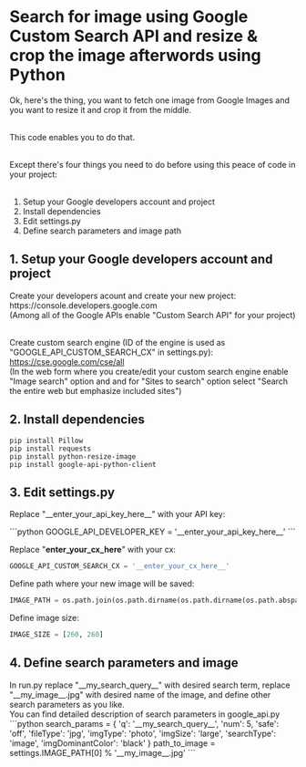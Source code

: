 <h1>Search for image using Google Custom Search API and resize & crop the image afterwords using Python</h1>

Ok, here's the thing, you want to fetch one image from Google Images and you want to resize it and crop it from the middle.<br /><br />

This code enables you to do that.<br /><br />

Except there's four things you need to do before using this peace of code in your project:<br /><br />

1. Setup your Google developers account and project<br />
2. Install dependencies<br />
3. Edit settings.py<br />
4. Define search parameters and image path

<h2>1. Setup your Google developers account and project</h2>
Create your developers acount and create your new project:<br />
https://console.developers.google.com<br />
(Among all of the Google APIs enable "Custom Search API" for your project)<br /><br />

Create custom search engine (ID of the engine is used as "GOOGLE_API_CUSTOM_SEARCH_CX" in settings.py):<br />
https://cse.google.com/cse/all<br />
(In the web form where you create/edit your custom search engine enable "Image search" option and and for "Sites to search" option select "Search the entire web but emphasize included sites")

<h2>2. Install dependencies</h2>
<code>pip install Pillow</code><br />
<code>pip install requests</code><br />
<code>pip install python-resize-image</code><br />
<code>pip install google-api-python-client</code>

<h2>3. Edit settings.py</h2>
<p>Replace "__enter_your_api_key_here__" with your API key:</p>
```python
GOOGLE_API_DEVELOPER_KEY = '__enter_your_api_key_here__'
```

Replace "__enter_your_cx_here__" with your cx:<br />
```python
GOOGLE_API_CUSTOM_SEARCH_CX = '__enter_your_cx_here__'
```

Define path where your new image will be saved:<br />
```python
IMAGE_PATH = os.path.join(os.path.dirname(os.path.dirname(os.path.abspath(__file__))), 'images', '%s')
```

Define image size:<br />
```python
IMAGE_SIZE = [260, 260]
```

<h2>4. Define search parameters and image</h2>
In run.py replace "__my_search_query__" with desired search term, replace "__my_image__.jpg" with desired name of the image, and define other search parameters as you like.<br />
You can find detailed description of search parameters in google_api.py<br />
```python
search_params = {
    'q': '__my_search_query__',
    'num': 5,
    'safe': 'off',
    'fileType': 'jpg',
    'imgType': 'photo',
    'imgSize': 'large',
    'searchType': 'image',
    'imgDominantColor': 'black'
}
path_to_image = settings.IMAGE_PATH[0] % '__my_image__.jpg'
```
